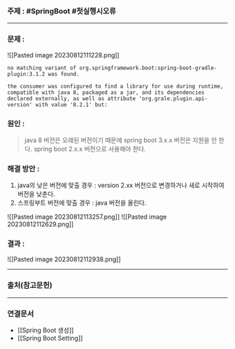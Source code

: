 ### 주제 : #SpringBoot #첫실행시오류

___

### 문제  : 

![[Pasted image 20230812111228.png]]

```
no matching variant of org.springframework.boot:spring-boot-gradle-plugin:3.1.2 was found.

the consumer was configured to find a library for use during runtime, compatible with java 8, packaged as a jar, and its dependencies declared externally, as well as attribute 'org.grale.plugin.api-version' with value '8.2.1' but:
```

### 원인 : 

> java 8 버전은 오래된 버전이기 때문에 spring boot 3.x.x 버전은 지원을 안 한다.
> spring boot 2.x.x 버전으로 사용해야 한다.

### 해결 방안 : 

1. java의 낮은 버전에 맞출 경우 : version 2.xx 버전으로 변경하거나 새로 시작하여 버전을 낮춘다.
2. 스프링부트 버전에 맞출 경우 : java 버전을 올린다.

![[Pasted image 20230812113257.png]]
![[Pasted image 20230812112629.png]]
### 결과 : 
![[Pasted image 20230812112938.png]]

___

### 출처(참고문헌)

___

### 연결문서

- [[Spring Boot 생성]]
- [[Spring Boot Setting]]
